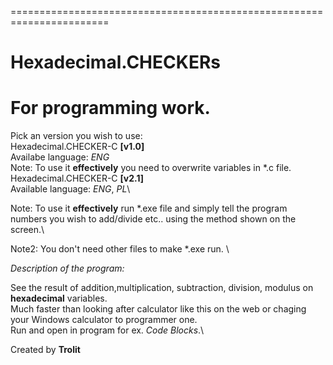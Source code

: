 =======================================================================
# Hexadecimal.CHECKERs #
For **programming** work.
=======================================================================



Pick an version you wish to use:\
Hexadecimal.CHECKER-C **[v1.0]**\
Availabe language: *ENG*\
Note: To use it **effectively** you need to overwrite variables in *.c file.\
Hexadecimal.CHECKER-C **[v2.1]**\
Available language: *ENG*, *PL*\

Note: To use it **effectively** run *.exe file and simply tell the program numbers you wish to add/divide etc.. using the method shown on the screen.\

Note2: You don't need other files to make *.exe run. \



*Description of the program:*
>
See the result of addition,multiplication, subtraction, division, modulus on **hexadecimal** variables.\
Much faster than looking after calculator like this on the web or chaging your Windows calculator to programmer one.\
Run and open in program for ex. *Code Blocks*.\


Created by **Trolit**


